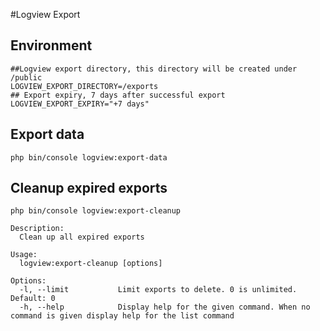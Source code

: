 #Logview Export

## Environment
```shell
##Logview export directory, this directory will be created under /public
LOGVIEW_EXPORT_DIRECTORY=/exports
## Export expiry, 7 days after successful export
LOGVIEW_EXPORT_EXPIRY="+7 days"
```

## Export data
`php bin/console logview:export-data`

## Cleanup expired exports
`php bin/console logview:export-cleanup`

```shell
Description:
  Clean up all expired exports

Usage:
  logview:export-cleanup [options]

Options:
  -l, --limit           Limit exports to delete. 0 is unlimited. Default: 0
  -h, --help            Display help for the given command. When no command is given display help for the list command
```
